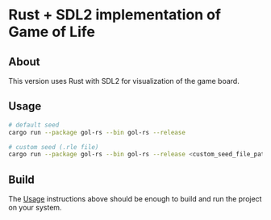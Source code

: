 # Rust + SDL2 implementation of Game of Life

## About

This version uses Rust with SDL2 for visualization of the game board.

## Usage

```bash
# default seed
cargo run --package gol-rs --bin gol-rs --release

# custom seed (.rle file)
cargo run --package gol-rs --bin gol-rs --release <custom_seed_file_path>
```

## Build

The [Usage](#Usage) instructions above should be enough to build and run the project on your system.
